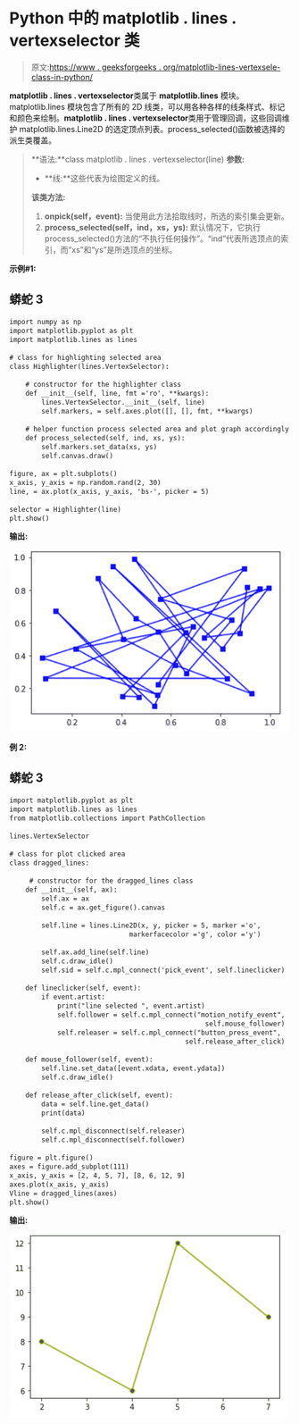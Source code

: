 # Python 中的 matplotlib . lines . vertexselector 类

> 原文:[https://www . geeksforgeeks . org/matplotlib-lines-vertexsele-class-in-python/](https://www.geeksforgeeks.org/matplotlib-lines-vertexselector-class-in-python/)

**matplotlib . lines . vertexselector**类属于 **matplotlib.lines** 模块。matplotlib.lines 模块包含了所有的 2D 线类，可以用各种各样的线条样式、标记和颜色来绘制。**matplotlib . lines . vertexselector**类用于管理回调，这些回调维护 matplotlib.lines.Line2D 的选定顶点列表。process_selected()函数被选择的派生类覆盖。

> **语法:**class matplotlib . lines . vertexselector(line)
> **参数:**
> 
> *   **线:**这些代表为绘图定义的线。
> 
> **该类方法:**
> 
> 1.  **onpick(self，event):** 当使用此方法拾取线时，所选的索引集会更新。
> 2.  **process_selected(self，ind，xs，ys):** 默认情况下，它执行 process_selected()方法的“不执行任何操作”。“ind”代表所选顶点的索引，而“xs”和“ys”是所选顶点的坐标。

**示例#1:**

## 蟒蛇 3

```
import numpy as np
import matplotlib.pyplot as plt
import matplotlib.lines as lines

# class for highlighting selected area
class Highlighter(lines.VertexSelector):

    # constructor for the highlighter class
    def __init__(self, line, fmt ='ro', **kwargs):
        lines.VertexSelector.__init__(self, line)
        self.markers, = self.axes.plot([], [], fmt, **kwargs)

    # helper function process selected area and plot graph accordingly
    def process_selected(self, ind, xs, ys):
        self.markers.set_data(xs, ys)
        self.canvas.draw()

figure, ax = plt.subplots()
x_axis, y_axis = np.random.rand(2, 30)
line, = ax.plot(x_axis, y_axis, 'bs-', picker = 5)

selector = Highlighter(line)
plt.show()
```

**输出:**

![](img/46ffe35fcae83d1149bc3dd1d2907c48.png)

**例 2:**

## 蟒蛇 3

```
import matplotlib.pyplot as plt
import matplotlib.lines as lines
from matplotlib.collections import PathCollection

lines.VertexSelector

# class for plot clicked area
class dragged_lines:

     # constructor for the dragged_lines class
    def __init__(self, ax):
        self.ax = ax
        self.c = ax.get_figure().canvas

        self.line = lines.Line2D(x, y, picker = 5, marker ='o',
                              markerfacecolor ='g', color ='y')

        self.ax.add_line(self.line)
        self.c.draw_idle()
        self.sid = self.c.mpl_connect('pick_event', self.lineclicker)

    def lineclicker(self, event):
        if event.artist:
            print("line selected ", event.artist)
            self.follower = self.c.mpl_connect("motion_notify_event",
                                                 self.mouse_follower)
            self.releaser = self.c.mpl_connect("button_press_event",
                                            self.release_after_click)

    def mouse_follower(self, event):
        self.line.set_data([event.xdata, event.ydata])
        self.c.draw_idle()

    def release_after_click(self, event):
        data = self.line.get_data()
        print(data)

        self.c.mpl_disconnect(self.releaser)
        self.c.mpl_disconnect(self.follower)

figure = plt.figure()
axes = figure.add_subplot(111)
x_axis, y_axis = [2, 4, 5, 7], [8, 6, 12, 9]
axes.plot(x_axis, y_axis)
Vline = dragged_lines(axes)
plt.show()
```

**输出:**

![](img/4ea2b494425c9741c8f29049aed534db.png)